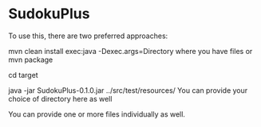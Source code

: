 SudokuPlus
====


To use this, there are two preferred approaches:

mvn clean install exec:java  -Dexec.args=Directory where you have files
or 
mvn package 

cd target

java -jar SudokuPlus-0.1.0.jar ../src/test/resources/
You can provide your choice of directory here as well

You can provide one or more files individually as well.
